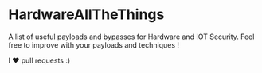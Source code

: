 # HardwareAllTheThings

A list of useful payloads and bypasses for Hardware and IOT Security.
Feel free to improve with your payloads and techniques !    

I :heart: pull requests :)